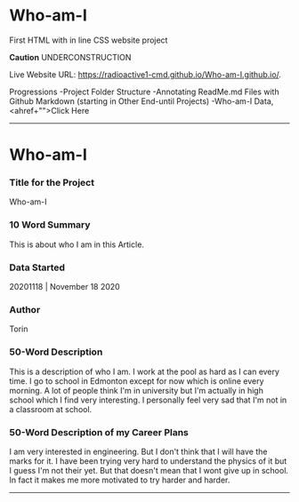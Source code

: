 # Who-am-I
First HTML with in line CSS website project

**Caution** UNDERCONSTRUCTION

Live Website URL:  https://radioactive1-cmd.github.io/Who-am-I.github.io/.

Progressions
-Project Folder Structure
-Annotating ReadMe.md Files with Github Markdown (starting in Other End-until Projects)
-Who-am-I Data, <ahref+"">Click Here</a>

---
# Who-am-I

### Title for the Project
Who-am-I

### 10 Word Summary
This is about who I am in this Article.

### Data Started
20201118 | November 18 2020

### Author
Torin

### 50-Word Description
This is a description of who I am. I work at the pool as hard as I can every time. I go to school in Edmonton except for now which is online every morning. A lot of people think I'm in university but I'm actually in high school which I find very interesting. I personally feel very sad that I'm not in a classroom at school.

### 50-Word Description of my Career Plans
I am very interested in engineering. But I don't think that I will have the marks for it. I have been trying very hard to understand the physics of it but I guess I'm not their yet. But that doesn't mean that I wont give up in school. In fact it makes me more motivated to try harder and harder.



---
